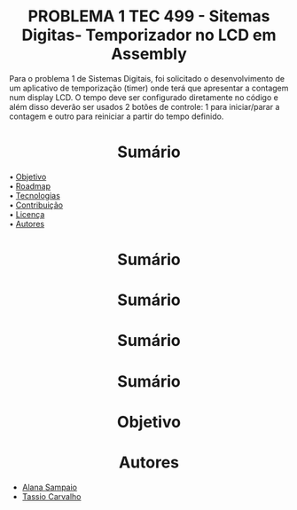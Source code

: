 <h1 align="center"> PROBLEMA 1 TEC 499 - Sitemas Digitas- Temporizador no LCD em Assembly </h1> 
Para o problema 1 de Sistemas Digitais, foi solicitado o desenvolvimento de um aplicativo de temporização (timer) 
onde terá que apresentar a contagem num display LCD. O tempo deve ser configurado diretamente no código e além disso
deverão ser usados 2 botões de controle: 1 para iniciar/parar a contagem e outro para reiniciar a partir do tempo definido.
 

<h1 align="center"> Sumário </h1>  

• <a href="#Objetivo">Objetivo</a>  
• <a href="#roadmap">Roadmap</a>  
• <a href="#tecnologias">Tecnologias</a>  
• <a href="#contribuicao">Contribuição</a>  
• <a href="#licenc-a">Licença</a>  
• <a href="#Autores">Autores</a>  

<h1 align="center"> Sumário </h1> 

<h1 align="center"> Sumário </h1> 

<h1 align="center"> Sumário </h1> 


<h1 align="center"> Sumário </h1> 

<h1 align="center">Objetivo</h1>

<h1 align="center">Autores</h1>  

* <a href="https://github.com/AlanaSampaio">Alana Sampaio</a>  
* <a href="https://github.com/tassiocarvalho">Tassio Carvalho</a>
